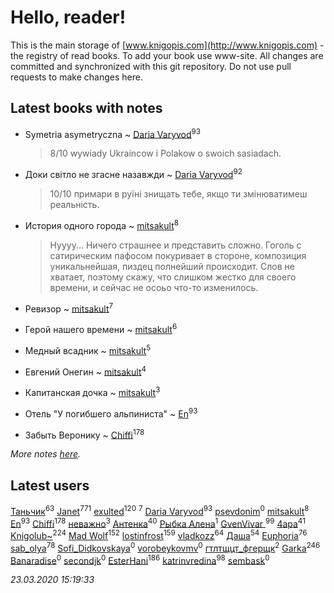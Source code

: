 # Hello, reader!
This is the main storage of [www.knigopis.com](http://www.knigopis.com) - the registry of read books.
To add your book use www-site. All changes are committed and synchronized with this git repository.
Do not use pull requests to make changes here.


## Latest books with notes
* Symetria asymetryczna ~ [Daria Varyvod](users/829/829893410524253-facebook)<sup>93</sup>
    > 8/10 wywiady Ukraincow i Polakow o swoich sasiadach.

* Доки світло не згасне назавжди ~ [Daria Varyvod](users/829/829893410524253-facebook)<sup>92</sup>
    > 10/10 примари в руїні знищать тебе, якщо ти змінюватимеш реальність.

* История одного города ~ [mitsakult](users/288/288034278-vkontakte)<sup>8</sup>
    > Нуууу... Ничего страшнее и представить сложно.
    > Гоголь с сатирическим пафосом покуривает в стороне, композиция уникальнейшая, пиздец полнейший происходит. Слов не хватает, поэтому скажу, что слишком жестко для своего времени, и сейчас не осоьо что-то изменилось.

* Ревизор ~ [mitsakult](users/288/288034278-vkontakte)<sup>7</sup>

* Герой нашего времени ~ [mitsakult](users/288/288034278-vkontakte)<sup>6</sup>

* Медный всадник ~ [mitsakult](users/288/288034278-vkontakte)<sup>5</sup>

* Евгений Онегин ~ [mitsakult](users/288/288034278-vkontakte)<sup>4</sup>

* Капитанская дочка ~ [mitsakult](users/288/288034278-vkontakte)<sup>3</sup>

* Отель "У погибшего альпиниста" ~ [En](users/333/333646551-vkontakte)<sup>93</sup>

* Забыть Веронику ~ [Chiffi](users/105/105831994080785626680-google)<sup>178</sup>


_More notes [here](latest_books_with_notes.md)._


## Latest users
[Таньчик](users/209/2096581563762610-facebook)<sup>63</sup> 
[Janet](users/108/108113656204404967440-google)<sup>771</sup> 
[exulted](users/100/100599204551896265722-google)<sup>120</sup> 
[](users/153/1537586159620888-facebook)<sup>7</sup> 
[Daria Varyvod](users/829/829893410524253-facebook)<sup>93</sup> 
[psevdonim](users/608/6089959882102706108-mailru)<sup>0</sup> 
[mitsakult](users/288/288034278-vkontakte)<sup>8</sup> 
[En](users/333/333646551-vkontakte)<sup>93</sup> 
[Chiffi](users/105/105831994080785626680-google)<sup>178</sup> 
[неважно](users/145/145522558-vkontakte)<sup>3</sup> 
[Антенка](users/118/118158645037334943900-google)<sup>40</sup> 
[Рыбка Алена](users/115/115555086213988665739-google)<sup>1</sup> 
[GvenVivar ](users/158/158266434925901-facebook)<sup>99</sup> 
[4apa](users/117/117392596378069249667-google)<sup>41</sup> 
[Knigolub~](users/111/111878597279669641685-google)<sup>224</sup> 
[Mad Wolf](users/947/94738840-vkontakte)<sup>152</sup> 
[lostinfrost](users/217/217891524-vkontakte)<sup>159</sup> 
[vladkozz](users/572/57239276-vkontakte)<sup>64</sup> 
[Даша](users/334/334696193054530347-mailru)<sup>54</sup> 
[Euphoria](users/106/106304994652616315178-google)<sup>76</sup> 
[sab_olya](users/139/139338401-vkontakte)<sup>78</sup> 
[Sofi_Didkovskaya](users/378/378233032-vkontakte)<sup>0</sup> 
[vorobeykovmv](users/149/149237661-yandex)<sup>0</sup> 
[гтлтщцт_фгерщк](users/106/106819207816282739138-google)<sup>2</sup> 
[Garka](users/115/115753719718250012620-google)<sup>246</sup> 
[Banaradise](users/272/272054341-yandex)<sup>0</sup> 
[secondjk](users/177/177804866-vkontakte)<sup>0</sup> 
[EsterHani](users/305/30558181-vkontakte)<sup>186</sup> 
[katrinvredina](users/233/2336755-vkontakte)<sup>98</sup> 
[sembask](users/595/59531225-vkontakte)<sup>0</sup> 


_23.03.2020 15:19:33_
